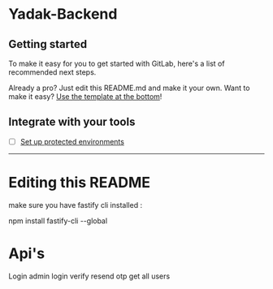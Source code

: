 # Yadak-Backend



## Getting started

To make it easy for you to get started with GitLab, here's a list of recommended next steps.

Already a pro? Just edit this README.md and make it your own. Want to make it easy? [Use the template at the bottom](#editing-this-readme)!

## Integrate with your tools

- [ ] [Set up protected environments](https://docs.gitlab.com/ee/ci/environments/protected_environments.html)

***

# Editing this README

make sure you have fastify cli installed :

npm install fastify-cli --global

# Api's

Login
admin login
verify 
resend otp
get all users